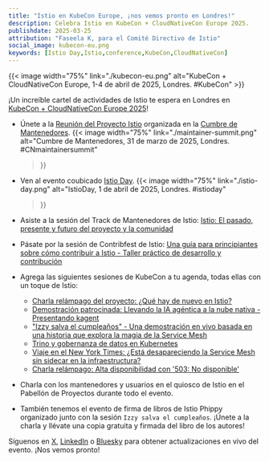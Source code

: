 ```yaml
---
title: "Istio en KubeCon Europe, ¡nos vemos pronto en Londres!"
description: Celebra Istio en KubeCon + CloudNativeCon Europe 2025.
publishdate: 2025-03-25
attribution: "Faseela K, para el Comité Directivo de Istio"
social_image: kubecon-eu.png
keywords: [Istio Day,Istio,conference,KubeCon,CloudNativeCon]
---
```


{{< image width="75%"
    link="./kubecon-eu.png"
    alt="KubeCon + CloudNativeCon Europe, 1-4 de abril de 2025, Londres. #KubeCon"
    >}}

¡Un increíble cartel de actividades de Istio te espera en Londres en [KubeCon + CloudNativeCon Europe 2025](https://events.linuxfoundation.org/kubecon-cloudnativecon-europe/)!

- Únete a la [Reunión del Proyecto Istio](https://sched.co/1uSO5) organizada en la [Cumbre de Mantenedores](https://events.linuxfoundation.org/kubecon-cloudnativecon-europe/features-add-ons/maintainer-summit/).
{{< image width="75%"
    link="./maintainer-summit.png"
    alt="Cumbre de Mantenedores, 31 de marzo de 2025, Londres. #CNmaintainersummit"
    >}}
- Ven al evento coubicado [Istio Day](https://events.linuxfoundation.org/kubecon-cloudnativecon-europe/co-located-events/istio-day/).
{{< image width="75%"
    link="./istio-day.png"
    alt="IstioDay, 1 de abril de 2025, Londres. #istioday"
    >}}
- Asiste a la sesión del Track de Mantenedores de Istio: [Istio: El pasado, presente y futuro del proyecto y la comunidad](https://sched.co/1tczp)
- Pásate por la sesión de Contribfest de Istio: [Una guía para principiantes sobre cómo contribuir a Istio - Taller práctico de desarrollo y contribución](https://sched.co/1wau5)

- Agrega las siguientes sesiones de KubeCon a tu agenda, todas ellas con un toque de Istio:
    - [Charla relámpago del proyecto: ¿Qué hay de nuevo en Istio?](https://sched.co/1tcvB)
    - [Demostración patrocinada: Llevando la IA agéntica a la nube nativa - Presentando kagent](https://sched.co/1x0Gh)
    - ["Izzy salva el cumpleaños" - Una demostración en vivo basada en una historia que explora la magia de la Service Mesh](https://sched.co/1txFn)
    - [Trino y gobernanza de datos en Kubernetes](https://sched.co/1txF1)
    - [Viaje en el New York Times: ¿Está desapareciendo la Service Mesh sin sidecar en la infraestructura?](https://sched.co/1txEX)
    - [Charla relámpago: Alta disponibilidad con '503: No disponible'](https://sched.co/1txCk)

- Charla con los mantenedores y usuarios en el quiosco de Istio en el Pabellón de Proyectos durante todo el evento.
- También tenemos el evento de firma de libros de Istio Phippy organizado junto con la sesión `Izzy salva el cumpleaños`. ¡Únete a la charla y llévate una copia gratuita y firmada del libro de los autores!

Síguenos en [X](https://x.com/istiomesh), [LinkedIn](https://www.linkedin.com/company/istio/) o [Bluesky](https://bsky.app/profile/istio.io) para obtener actualizaciones en vivo del evento. ¡Nos vemos pronto!
